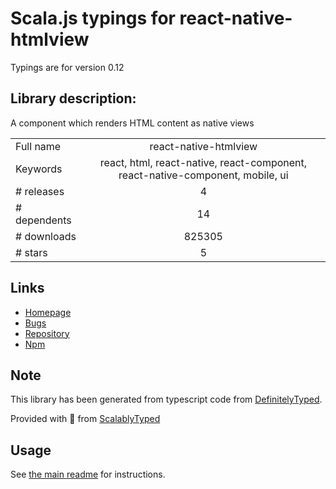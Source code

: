 
# Scala.js typings for react-native-htmlview

Typings are for version 0.12

## Library description:
A component which renders HTML content as native views

|                    |                 |
| ------------------ | :-------------: |
| Full name          | react-native-htmlview |
| Keywords           | react, html, react-native, react-component, react-native-component, mobile, ui |
| # releases         | 4 |
| # dependents       | 14 |
| # downloads        | 825305 |
| # stars            | 5 |

## Links
- [Homepage](https://github.com/jsdf/react-native-htmlview)
- [Bugs](https://github.com/jsdf/react-native-htmlview/issues)
- [Repository](https://github.com/jsdf/react-native-htmlview)
- [Npm](https://www.npmjs.com/package/react-native-htmlview)
    


## Note
This library has been generated from typescript code from [DefinitelyTyped](https://definitelytyped.org).

Provided with :purple_heart: from [ScalablyTyped](https://github.com/oyvindberg/ScalablyTyped)

## Usage
See [the main readme](../../readme.md) for instructions.


